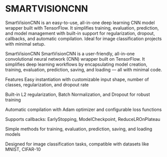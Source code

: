 # SMARTVISIONCNN
SmartVisionCNN is an easy-to-use, all-in-one deep learning CNN model wrapper built with TensorFlow. It simplifies training, evaluation, prediction, and model management with built-in support for regularization, dropout, callbacks, and automatic compilation. Ideal for image classification projects with minimal setup.

SmartVisionCNN
SmartVisionCNN is a user-friendly, all-in-one convolutional neural network (CNN) wrapper built on TensorFlow. It simplifies deep learning workflows by encapsulating model creation, training, evaluation, prediction, saving, and loading — all with minimal code.

Features
Easy instantiation with customizable input shape, number of classes, regularization, and dropout rate

Built-in L2 regularization, Batch Normalization, and Dropout for robust training

Automatic compilation with Adam optimizer and configurable loss functions

Supports callbacks: EarlyStopping, ModelCheckpoint, ReduceLROnPlateau

Simple methods for training, evaluation, prediction, saving, and loading models

Designed for image classification tasks, compatible with datasets like MNIST, CIFAR-10

